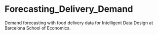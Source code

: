 # Forecasting_Delivery_Demand
Demand forecasting with food delivery data for Intelligent Data Design at Barcelona School of Economics.
